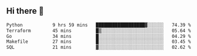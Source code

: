 ## Hi there 👋

<!--
**whirlun/whirlun** is a ✨ _special_ ✨ repository because its `README.md` (this file) appears on your GitHub profile.

Here are some ideas to get you started:

- 🔭 I’m currently working on ...
- 🌱 I’m currently learning ...
- 👯 I’m looking to collaborate on ...
- 🤔 I’m looking for help with ...
- 💬 Ask me about ...
- 📫 How to reach me: ...
- 😄 Pronouns: ...
- ⚡ Fun fact: ...
-->
<!--START_SECTION:waka-->

```txt
Python           9 hrs 59 mins   ██████████████████▓░░░░░░   74.39 %
Terraform        45 mins         █▒░░░░░░░░░░░░░░░░░░░░░░░   05.64 %
Go               34 mins         █░░░░░░░░░░░░░░░░░░░░░░░░   04.29 %
Makefile         27 mins         █░░░░░░░░░░░░░░░░░░░░░░░░   03.45 %
SQL              21 mins         ▓░░░░░░░░░░░░░░░░░░░░░░░░   02.62 %
```

<!--END_SECTION:waka-->
